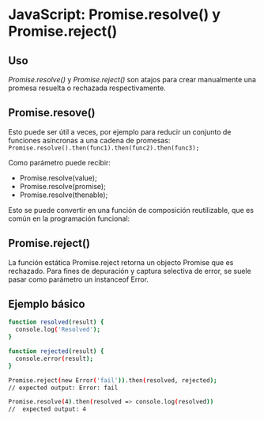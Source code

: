 # JavaScript: Promise.resolve() y Promise.reject()

## Uso

_Promise.resolve()_ y _Promise.reject()_ son atajos para crear manualmente una promesa resuelta o rechazada respectivamente.

## Promise.resove()

 Esto puede ser útil a veces, por ejemplo para reducir un conjunto de funciones asíncronas a una cadena de promesas: ```Promise.resolve().then(func1).then(func2).then(func3);```

 Como parámetro puede recibir:

  + Promise.resolve(value);
  + Promise.resolve(promise);
  + Promise.resolve(thenable); 

<script src="https://gist.github.com/YoAmo/e25509cbdfc21672618f44057fec4b44.js"></script>

Esto se puede convertir en una función de composición reutilizable, que es común en la programación funcional:

<script src="https://gist.github.com/YoAmo/d4e7d300133a46383c656198469c4ec8.js"></script>

## Promise.reject()

La función estática Promise.reject retorna un objecto Promise que es rechazado. Para fines de depuración y captura selectiva de error, se suele pasar como parámetro un  instanceof Error.

## Ejemplo básico

``` sh
function resolved(result) {
  console.log('Resolved');
}

function rejected(result) {
  console.error(result);
}

Promise.reject(new Error('fail')).then(resolved, rejected);
// expected output: Error: fail

Promise.resolve(4).then(resolved => console.log(resolved))
//  expected output: 4
```